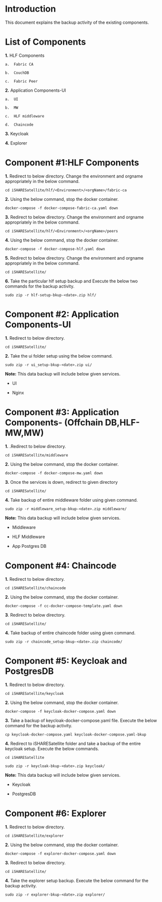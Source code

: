 
# Introduction

This document explains the backup activity of the existing
components.

# List of Components

**1.**  HLF Components

    a.  Fabric CA

    b.  CouchDB

    c.  Fabric Peer


**2.**  Application Components-UI

    a.  UI

    b.  MW

    c.  HLF middleware

    d.  Chaincode

**3.** Keycloak

**4.** Explorer

# Component #1:HLF Components

**1.**  Redirect to below directory. Change the environment and orgname
    appropriately in the below command.

```shell
cd iSHARESatellite/hlf/<Environment>/<orgName>/fabric-ca
```

**2.**  Using the below command, stop the docker container.

```shell
docker-compose -f docker-compose-fabric-ca.yaml down
```

**3.** Redirect to below directory. Change the environment and orgname
appropriately in the below command.

```shell
cd iSHARESatellite/hlf/<Environment>/<orgName>/peers
```

**4.** Using the below command, stop the docker container.

```shell
docker-compose -f docker-compose-hlf.yaml down
```

**5.** Redirect to below directory. Change the environment and orgname
appropriately in the below command.

```shell
cd iSHARESatellite/
```

**6.** Take the particular hlf setup backup and Execute the below two
commands for the backup activity.

```shell
sudo zip -r hlf-setup-bkup-<date>.zip hlf/
```



# Component #2: Application Components-UI

**1.**  Redirect to below directory.

```shell
cd iSHARESatellite/
```

**2.** Take the ui folder setup using the below command.

```shell
sudo zip -r ui_setup-bkup-<date>.zip ui/
```

**Note:** This data backup will include below given services.

- UI

- Nginx

# Component #3: Application Components- (Offchain DB,HLF-MW,MW) 

**1.**  .Redirect to below directory.

```shell
cd iSHARESatellite/middleware
```

**2.** Using the below command, stop the docker container.

```shell
docker-compose -f docker-compose-mw.yaml down
```

**3.** Once the services is down, redirect to given directory

```shell
cd iSHARESatellite/
```

**4.** Take backup of entire middleware folder using given command.

```shell
sudo zip -r middleware_setup-bkup-<date>.zip middleware/
```

**Note:** This data backup will include below given services.

-   Middleware

-   HLF Middleware

-   App Postgres DB

# Component #4: Chaincode

**1.** Redirect to below directory.

```shell
cd iSHARESatellite/chaincode
```

**2.** Using the below command, stop the docker container.

```shell
docker-compose -f cc-docker-compose-template.yaml down
```

**3**. Redirect to below directory.

```shell
cd iSHARESatellite/
```

**4.** Take backup of entire chaincode folder using given command.

```shell
sudo zip -r chaincode_setup-bkup-<date>.zip chaincode/
```

# Component #5: Keycloak and PostgresDB

**1.**  Redirect to below directory.

```shell
cd iSHARESatellite/keycloak
```
**2.**  Using the below command, stop the docker container.

```shell
docker-compose -f keycloak-docker-compose.yaml down
```

**3.**  Take a backup of keycloak-docker-compose.yaml file. Execute the
    below command for the backup activity.

```shell
cp keycloak-docker-compose.yaml keycloak-docker-compose.yaml-bkup
```

**4.**  Redirect to iSHARESatellite folder and take a backup of the entire
    keycloak setup. Execute the below commands.

```shell
cd iSHARESatellite
```

```shell
sudo zip -r keycloak-bkup-<date>.zip keycloak/
```

**Note:** This data backup will include below given services.

-   Keycloak

-   PostgresDB

# Component #6: Explorer

**1.**  Redirect to below directory.

```shell
cd iSHARESatellite/explorer
```
**2.**  Using the below command, stop the docker container.

```shell
docker-compose -f explorer-docker-compose.yaml down
```

**3.**  Redirect to below directory.

```shell
cd iSHARESatellite/
```

**4.**  Take the explorer setup backup. Execute the below command for the
    backup activity.

```shell
sudo zip -r explorer-bkup-<date>.zip explorer/
```
